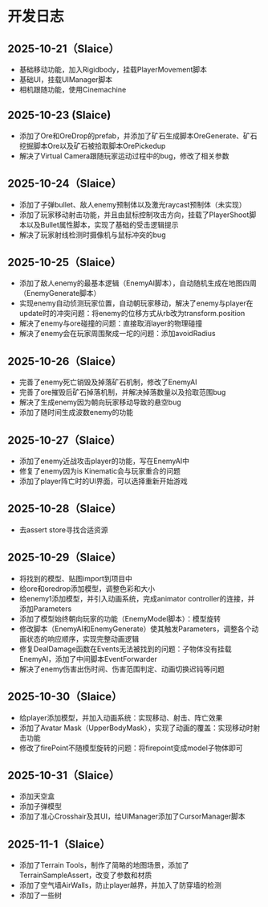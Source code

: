 # 开发日志
## 2025-10-21（Slaice）
- 基础移动功能，加入Rigidbody，挂载PlayerMovement脚本
- 基础UI，挂载UIManager脚本
- 相机跟随功能，使用Cinemachine

## 2025-10-23 (Slaice)
- 添加了Ore和OreDrop的prefab，并添加了矿石生成脚本OreGenerate、矿石挖掘脚本Ore以及矿石被拾取脚本OrePickedup
- 解决了Virtual Camera跟随玩家运动过程中的bug，修改了相关参数

## 2025-10-24（Slaice）
- 添加了子弹bullet、敌人enemy预制体以及激光raycast预制体（未实现）
- 添加了玩家移动射击功能，并且由鼠标控制攻击方向，挂载了PlayerShoot脚本以及Bullet属性脚本，实现了基础的受击逻辑提示
- 解决了玩家射线检测时摄像机与鼠标冲突的bug

## 2025-10-25（Slaice）
- 添加了敌人enemy的最基本逻辑（EnemyAI脚本），自动随机生成在地图四周（EnemyGenerate脚本）
- 实现enemy自动侦测玩家位置，自动朝玩家移动，解决了enemy与player在update时的冲突问题：将enemy的位移方式从rb改为transform.position
- 解决了enemy与ore碰撞的问题：直接取消layer的物理碰撞
- 解决了enemy会在玩家周围聚成一坨的问题：添加avoidRadius

## 2025-10-26（Slaice）
- 完善了enemy死亡销毁及掉落矿石机制，修改了EnemyAI
- 完善了ore摧毁后矿石掉落机制，并解决掉落数量以及拾取范围bug
- 解决了生成enemy因为朝向玩家移动导致的悬空bug
- 添加了随时间生成波数enemy的功能

## 2025-10-27（Slaice）
- 添加了enemy近战攻击player的功能，写在EnemyAI中
- 修复了enemy因为is Kinematic会与玩家重合的问题
- 添加了player阵亡时的UI界面，可以选择重新开始游戏

## 2025-10-28（Slaice）
- 去assert store寻找合适资源

## 2025-10-29（Slaice）
- 将找到的模型、贴图import到项目中
- 给ore和oredrop添加模型，调整色彩和大小
- 给enemy1添加模型，并引入动画系统，完成animator controller的连接，并添加Parameters
- 添加了模型始终朝向玩家的功能（EnemyModel脚本）：模型旋转
- 修改脚本（EnemyAI和EnemyGenerate）使其触发Parameters，调整各个动画状态的响应顺序，实现完整动画逻辑
- 修复DealDamage函数在Events无法被找到的问题：子物体没有挂载EnemyAI，添加了中间脚本EventForwarder
- 解决了enemy伤害出伤时间、伤害范围判定、动画切换迟钝等问题

## 2025-10-30（Slaice）
- 给player添加模型，并加入动画系统：实现移动、射击、阵亡效果
- 添加了Avatar Mask（UpperBodyMask），实现了动画的覆盖：实现移动时射击功能
- 修改了firePoint不随模型旋转的问题：将firepoint变成model子物体即可

## 2025-10-31（Slaice）
- 添加天空盒
- 添加子弹模型
- 添加了准心Crosshair及其UI，给UIManager添加了CursorManager脚本

## 2025-11-1（Slaice）
- 添加了Terrain Tools，制作了简略的地图场景，添加了TerrainSampleAssert，改变了参数和材质
- 添加了空气墙AirWalls，防止player越界，并加入了防穿墙的检测
- 添加了一些树
